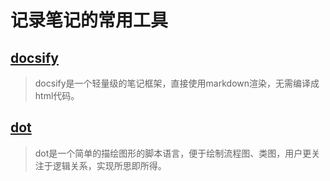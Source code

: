 # 记录笔记的常用工具

## [docsify](writing/tool/docsify.md)

> docsify是一个轻量级的笔记框架，直接使用markdown渲染，无需编译成html代码。

## [dot](writing/tool/dot.md)

> dot是一个简单的描绘图形的脚本语言，便于绘制流程图、类图，用户更关注于逻辑关系，实现所思即所得。

<!-- ## [latex](writing/tool/latex.md) -->

<!-- ## [markdown](writing/tool/markdown.md) -->

<!-- ## [mermaid](writing/tool/mermaid.md) -->

